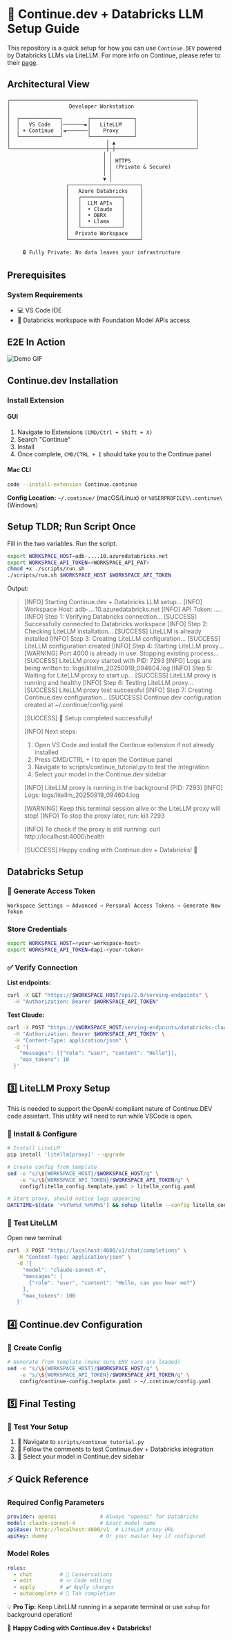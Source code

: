 # 🚀 Continue.dev + Databricks LLM Setup Guide

This repository is a quick setup for how you can use `Continue.DEV` powered by Databricks LLMs via LiteLLM. For more info on Continue, please refer to their [page](https://github.com/continuedev/continue).

## Architectural View

```ascii
┌────────────────────────────────────────────────────────────┐
│                   Developer Workstation                    │
│                                                            │
│  ┌─────────────┐        ┌──────────────┐                   │
│  │   VS Code   │───────►│   LiteLLM    │                   │
│  │ + Continue  │◄───────│    Proxy     │                   │
│  └─────────────┘        └──────────────┘                   │
│                               │ ▲                          │
└───────────────────────────────┼─┼──────────────────────────┘
                               │ │
                               │ │ HTTPS
                               │ │ (Private & Secure)
                               │ │
                               ▼ │
                   ┌───────────────────────┐
                   │   Azure Databricks    │
                   │   ┌─────────────┐     │
                   │   │  LLM APIs   │     │
                   │   │  • Claude   │     │
                   │   │  • DBRX     │     │
                   │   │  • Llama    │     │
                   │   └─────────────┘     │
                   │  Private Workspace    │
                   └───────────────────────┘
```
         🔒 Fully Private: No data leaves your infrastructure

## Prerequisites

### System Requirements
- 💻 VS Code IDE
- 🔧 Databricks workspace with Foundation Model APIs access

## E2E In Action

![Demo GIF](./img/CodeAssistDABContinuous.gif)

## Continue.dev Installation

### Install Extension

#### GUI

1. Navigate to Extensions `(CMD/Ctrl + Shift + X)`
2. Search "Continue" 
3. Install
4. Once complete, `CMD/CTRL + I` should take you to the Continue panel

#### Mac CLI
```bash
code --install-extension Continue.continue
```

**Config Location:** `~/.continue/` (macOS/Linux) or `%USERPROFILE%\.continue\` (Windows)

## Setup TLDR; Run Script Once

Fill in the two variables. Run the script.

```bash
export WORKSPACE_HOST=adb-....10.azuredatabricks.net
export WORKSPACE_API_TOKEN=<WORKSPACE_API_PAT>
chmod +x ./scripts/run.sh
./scripts/run.sh $WORKSPACE_HOST $WORKSPACE_API_TOKEN
```

Output:

> [INFO] Starting Continue.dev + Databricks LLM setup...
> [INFO] Workspace Host: adb-....10.azuredatabricks.net
> [INFO] API Token: .....
> [INFO] Step 1: Verifying Databricks connection...
> [SUCCESS] Successfully connected to Databricks workspace
> [INFO] Step 2: Checking LiteLLM installation...
> [SUCCESS] LiteLLM is already installed
> [INFO] Step 3: Creating LiteLLM configuration...
> [SUCCESS] LiteLLM configuration created
> [INFO] Step 4: Starting LiteLLM proxy...
> [WARNING] Port 4000 is already in use. Stopping existing process...
> [SUCCESS] LiteLLM proxy started with PID: 7293
> [INFO] Logs are being written to: logs/litellm_20250919_094604.log
> [INFO] Step 5: Waiting for LiteLLM proxy to start up...
> [SUCCESS] LiteLLM proxy is running and healthy
> [INFO] Step 6: Testing LiteLLM proxy...
> [SUCCESS] LiteLLM proxy test successful
> [INFO] Step 7: Creating Continue.dev configuration...
> [SUCCESS] Continue.dev configuration created at ~/.continue/config.yaml
>
> [SUCCESS] 🎉 Setup completed successfully!
>
> [INFO] Next steps:
>   1. Open VS Code and install the Continue extension if not already installed
>   2. Press CMD/CTRL + I to open the Continue panel
>   3. Navigate to scripts/continue_tutorial.py to test the integration
>   4. Select your model in the Continue.dev sidebar
>
> [INFO] LiteLLM proxy is running in the background (PID: 7293)
> [INFO] Logs: logs/litellm_20250919_094604.log
>
> [WARNING] Keep this terminal session alive or the LiteLLM proxy will stop!
> [INFO] To stop the proxy later, run: kill 7293
>
> [INFO] To check if the proxy is still running:
>   curl http://localhost:4000/health
>
> [SUCCESS] Happy coding with Continue.dev + Databricks! 🚀

## Databricks Setup

### 🔑 Generate Access Token

```
Workspace Settings → Advanced → Personal Access Tokens → Generate New Token
```

### Store Credentials

```bash
export WORKSPACE_HOST=<your-workspace-host>
export WORKSPACE_API_TOKEN=dapi-<your-token>
```

### ✅ Verify Connection

**List endpoints:**
```bash
curl -X GET "https://$WORKSPACE_HOST/api/2.0/serving-endpoints" \
  -H "Authorization: Bearer $WORKSPACE_API_TOKEN"
```

**Test Claude:**
```bash
curl -X POST "https://$WORKSPACE_HOST/serving-endpoints/databricks-claude-sonnet-4/invocations" \
  -H "Authorization: Bearer $WORKSPACE_API_TOKEN" \
  -H "Content-Type: application/json" \
  -d '{
    "messages": [{"role": "user", "content": "Hello"}],
    "max_tokens": 10
  }'
```

## 3️⃣ LiteLLM Proxy Setup

This is needed to support the OpenAI compliant nature of Continue.DEV code assistant. This utility will need to run while VSCode is open.

### 🔧 Install & Configure
```bash
# Install LiteLLM
pip install 'litellm[proxy]' --upgrade

# Create config from template
sed -e "s/\${WORKSPACE_HOST}/$WORKSPACE_HOST/g" \
    -e "s/\${WORKSPACE_API_TOKEN}/$WORKSPACE_API_TOKEN/g" \
    config/litellm_config.template.yaml > litellm_config.yaml

# Start proxy, should notice logs appearing
DATETIME=$(date '+%Y%m%d_%H%M%S') && nohup litellm --config litellm_config.yaml --port 4000 > logs/litellm_${DATETIME}.log 2>&1 &
```

### 🧪 Test LiteLLM
Open new terminal:
```bash
curl -X POST "http://localhost:4000/v1/chat/completions" \
   -H "Content-Type: application/json" \
   -d '{
     "model": "claude-sonnet-4",
     "messages": [
       {"role": "user", "content": "Hello, can you hear me?"}
     ],
     "max_tokens": 100
   }'
```

## 4️⃣ Continue.dev Configuration

### 📝 Create Config
```bash
# Generate from template (make sure ENV vars are loaded)
sed -e "s/\${WORKSPACE_HOST}/$WORKSPACE_HOST/g" \
    -e "s/\${WORKSPACE_API_TOKEN}/$WORKSPACE_API_TOKEN/g" \
    config/continue-config.template.yaml > ~/.continue/config.yaml
```

## 5️⃣ Final Testing

### 🎯 Test Your Setup
1. 📂 Navigate to `scripts/continue_tutorial.py`
2. 💬 Follow the comments to test Continue.dev + Databricks integration
3. 🎉 Select your model in Continue.dev sidebar

## ⚡ Quick Reference

### Required Config Parameters
```yaml
provider: openai              # Always "openai" for Databricks
model: claude-sonnet-4        # Exact model name
apiBase: http://localhost:4000/v1  # LiteLLM proxy URL
apiKey: dummy                 # Or your master key if configured
```

### Model Roles
```yaml
roles:
  - chat         # 💬 Conversations
  - edit         # ✏️ Code editing
  - apply        # ✔️ Apply changes
  - autocomplete # 🔮 Tab completion
```

💡 **Pro Tip:** Keep LiteLLM running in a separate terminal or use `nohup` for background operation!

🎉 **Happy Coding with Continue.dev + Databricks!**
